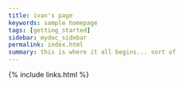 ```yaml
---
title: ivan's page
keywords: sample homepage
tags: [getting_started]
sidebar: mydoc_sidebar
permalink: index.html
summary: this is where it all begins... sort of
---
```

{% include links.html %}
